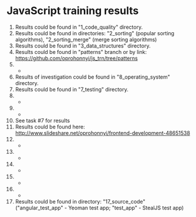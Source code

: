# JavaScript training results

1. Results could be found in "1_code_quality" directory.
2. Results could be found in directories: "2_sorting" (popular sorting algorithms), "2_sorting_merge" (merge sorting algorithms)
3. Results could be found in "3_data_structures" directory.
4. Results could be found in "patterns" branch or by link: https://github.com/oprohonnyi/js_trn/tree/patterns
5. -
6. Results of investigation could be found in "8_operating_system" directory.
7. Results could be found in "7_testing" directory.
8. -
9. -
10. See task #7 for results
11. Results could be found here: http://www.slideshare.net/oprohonnyi/frontend-development-48651538
12. -
13. -
14. -
15. -
16. -
17. Results could be found in directory: "17_source_code" ("angular_test_app" - Yeoman test app; "test_app" - StealJS test app)
